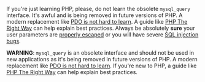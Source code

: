If you're just learning PHP, please, do not learn the obsolete `mysql_query` interface. It's awful and is being removed in future versions of PHP. A modern replacement like [PDO is not hard to learn](http://net.tutsplus.com/tutorials/php/why-you-should-be-using-phps-pdo-for-database-access/). A guide like [PHP The Right Way](http://www.phptherightway.com/) can help explain best practices. Always be absolutely **sure** your user parameters are [properly escaped](http://bobby-tables.com/php) or you will have severe [SQL injection bugs](http://bobby-tables.com/).

**WARNING**: `mysql_query` is an obsolete interface and should not be used in new applications as it's being removed in future versions of PHP. A modern replacement like [PDO is not hard to learn](http://net.tutsplus.com/tutorials/php/why-you-should-be-using-phps-pdo-for-database-access/). If you're new to PHP, a guide like [PHP The Right Way](http://www.phptherightway.com/) can help explain best practices.
